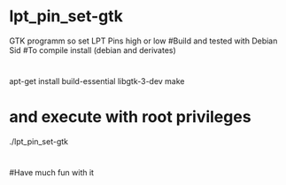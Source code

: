 # lpt_pin_set-gtk
GTK programm so set LPT Pins high or low
#Build and tested with Debian Sid
#To compile install (debian and derivates)
#
apt-get install build-essential libgtk-3-dev
make
# and execute with root privileges
./lpt_pin_set-gtk
#
#Have much fun with it
